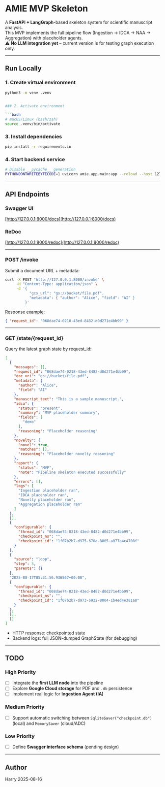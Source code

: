 # AMIE MVP Skeleton

A **FastAPI + LangGraph**-based skeleton system for scientific manuscript analysis.  
This MVP implements the full pipeline flow (Ingestion → IDCA → NAA → Aggregation) with placeholder agents.  
⚠️ **No LLM integration yet** – current version is for testing graph execution only.

---

## Run Locally

### 1. Create virtual environment
```bash
python3 -m venv .venv


### 2. Activate environment

```bash
# macOS/Linux (bash/zsh)
source .venv/bin/activate
```

### 3. Install dependencies

```bash
pip install -r requirements.in
```

### 4. Start backend service

```bash
# Disable __pycache__ generation
PYTHONDONTWRITEBYTECODE=1 uvicorn amie.app.main:app --reload --host 127.0.0.1 --port 8000
```

---

## API Endpoints

### Swagger UI

[http://127.0.0.1:8000/docs](http://127.0.0.1:8000/docs)

### ReDoc

[http://127.0.0.1:8000/redoc](http://127.0.0.1:8000/redoc)

---

### POST /invoke

Submit a document URL + metadata:

```bash
curl -X POST "http://127.0.0.1:8000/invoke" \
     -H "Content-Type: application/json" \
     -d '{
           "gcs_url": "gs://bucket/file.pdf",
           "metadata": { "author": "Alice", "field": "AI" }
         }'
```

Response example:

```json
{ "request_id": "068dae74-0218-43ed-8482-d0d271e4bb99" }
```

---

### GET /state/{request\_id}

Query the latest graph state by request\_id:

```json
[
  {
    "messages": [],
    "request_id": "068dae74-0218-43ed-8482-d0d271e4bb99",
    "doc_uri": "gs://bucket/file.pdf",
    "metadata": {
      "author": "Alice",
      "field": "AI"
    },
    "manuscript_text": "This is a sample manuscript.",
    "idca": {
      "status": "present",
      "summary": "MVP placeholder summary",
      "fields": [
        "demo"
      ],
      "reasoning": "Placeholder reasoning"
    },
    "novelty": {
      "novel": true,
      "matches": [],
      "reasoning": "Placeholder novelty reasoning"
    },
    "report": {
      "status": "MVP",
      "note": "Pipeline skeleton executed successfully"
    },
    "errors": [],
    "logs": [
      "Ingestion placeholder ran",
      "IDCA placeholder ran",
      "Novelty placeholder ran",
      "Aggregation placeholder ran"
    ]
  },
  [],
  {
    "configurable": {
      "thread_id": "068dae74-0218-43ed-8482-d0d271e4bb99",
      "checkpoint_ns": "",
      "checkpoint_id": "1f07b2b7-d975-670a-8005-a077a4c4708f"
    }
  },
  {
    "source": "loop",
    "step": 5,
    "parents": {}
  },
  "2025-08-17T05:31:56.936567+00:00",
  {
    "configurable": {
      "thread_id": "068dae74-0218-43ed-8482-d0d271e4bb99",
      "checkpoint_ns": "",
      "checkpoint_id": "1f07b2b7-d973-6932-8004-1b4ed4e381a8"
    }
  },
  [],
  []
]

```

* HTTP response: checkpointed state
* Backend logs: full JSON-dumped GraphState (for debugging)

---

## TODO

### High Priority

* [ ] Integrate the **first LLM node** into the pipeline
* [ ] Explore **Google Cloud storage** for PDF and `.db` persistence
* [ ] Implement real logic for **Ingestion Agent (IA)**

### Medium Priority

* [ ] Support automatic switching between `SqliteSaver("checkpoint.db")` (local) and `MemorySaver` (cloud/ADC)

### Low Priority

* [ ] Define **Swagger interface schema** (pending design)

---

## Author

Harry
2025-08-16